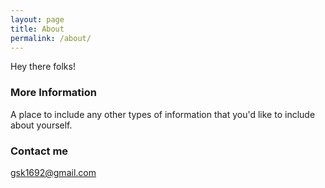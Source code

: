 ```yaml
---
layout: page
title: About
permalink: /about/
---
```


Hey there folks!

### More Information

A place to include any other types of information that you'd like to include about yourself.

### Contact me

[gsk1692@gmail.com](mailto:gsk1692@gmail.com)
